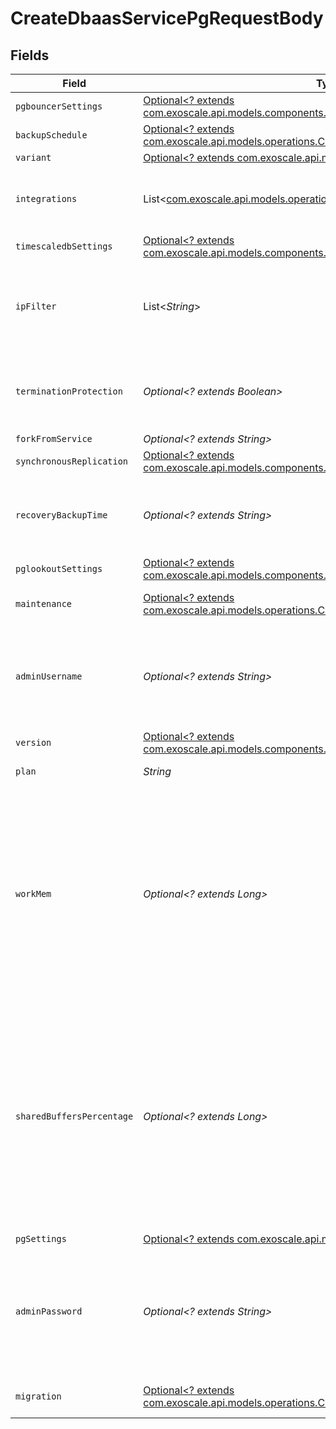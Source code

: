 # CreateDbaasServicePgRequestBody


## Fields

| Field                                                                                                                                                                                                       | Type                                                                                                                                                                                                        | Required                                                                                                                                                                                                    | Description                                                                                                                                                                                                 |
| ----------------------------------------------------------------------------------------------------------------------------------------------------------------------------------------------------------- | ----------------------------------------------------------------------------------------------------------------------------------------------------------------------------------------------------------- | ----------------------------------------------------------------------------------------------------------------------------------------------------------------------------------------------------------- | ----------------------------------------------------------------------------------------------------------------------------------------------------------------------------------------------------------- |
| `pgbouncerSettings`                                                                                                                                                                                         | [Optional<? extends com.exoscale.api.models.components.JsonSchemaPgbouncer>](../../models/components/JsonSchemaPgbouncer.md)                                                                                | :heavy_minus_sign:                                                                                                                                                                                          | N/A                                                                                                                                                                                                         |
| `backupSchedule`                                                                                                                                                                                            | [Optional<? extends com.exoscale.api.models.operations.CreateDbaasServicePgBackupSchedule>](../../models/operations/CreateDbaasServicePgBackupSchedule.md)                                                  | :heavy_minus_sign:                                                                                                                                                                                          | N/A                                                                                                                                                                                                         |
| `variant`                                                                                                                                                                                                   | [Optional<? extends com.exoscale.api.models.components.EnumPgVariant>](../../models/components/EnumPgVariant.md)                                                                                            | :heavy_minus_sign:                                                                                                                                                                                          | N/A                                                                                                                                                                                                         |
| `integrations`                                                                                                                                                                                              | List<[com.exoscale.api.models.operations.CreateDbaasServicePgIntegrations](../../models/operations/CreateDbaasServicePgIntegrations.md)>                                                                    | :heavy_minus_sign:                                                                                                                                                                                          | Service integrations to be enabled when creating the service.                                                                                                                                               |
| `timescaledbSettings`                                                                                                                                                                                       | [Optional<? extends com.exoscale.api.models.components.JsonSchemaTimescaledb>](../../models/components/JsonSchemaTimescaledb.md)                                                                            | :heavy_minus_sign:                                                                                                                                                                                          | N/A                                                                                                                                                                                                         |
| `ipFilter`                                                                                                                                                                                                  | List<*String*>                                                                                                                                                                                              | :heavy_minus_sign:                                                                                                                                                                                          | Allow incoming connections from CIDR address block, e.g. '10.20.0.0/16'                                                                                                                                     |
| `terminationProtection`                                                                                                                                                                                     | *Optional<? extends Boolean>*                                                                                                                                                                               | :heavy_minus_sign:                                                                                                                                                                                          | Service is protected against termination and powering off                                                                                                                                                   |
| `forkFromService`                                                                                                                                                                                           | *Optional<? extends String>*                                                                                                                                                                                | :heavy_minus_sign:                                                                                                                                                                                          | N/A                                                                                                                                                                                                         |
| `synchronousReplication`                                                                                                                                                                                    | [Optional<? extends com.exoscale.api.models.components.EnumPgSynchronousReplication>](../../models/components/EnumPgSynchronousReplication.md)                                                              | :heavy_minus_sign:                                                                                                                                                                                          | N/A                                                                                                                                                                                                         |
| `recoveryBackupTime`                                                                                                                                                                                        | *Optional<? extends String>*                                                                                                                                                                                | :heavy_minus_sign:                                                                                                                                                                                          | ISO time of a backup to recover from for services that support arbitrary times                                                                                                                              |
| `pglookoutSettings`                                                                                                                                                                                         | [Optional<? extends com.exoscale.api.models.components.JsonSchemaPglookout>](../../models/components/JsonSchemaPglookout.md)                                                                                | :heavy_minus_sign:                                                                                                                                                                                          | N/A                                                                                                                                                                                                         |
| `maintenance`                                                                                                                                                                                               | [Optional<? extends com.exoscale.api.models.operations.CreateDbaasServicePgMaintenance>](../../models/operations/CreateDbaasServicePgMaintenance.md)                                                        | :heavy_minus_sign:                                                                                                                                                                                          | Automatic maintenance settings                                                                                                                                                                              |
| `adminUsername`                                                                                                                                                                                             | *Optional<? extends String>*                                                                                                                                                                                | :heavy_minus_sign:                                                                                                                                                                                          | Custom username for admin user. This must be set only when a new service is being created.                                                                                                                  |
| `version`                                                                                                                                                                                                   | [Optional<? extends com.exoscale.api.models.components.DbaasPgTargetVersions>](../../models/components/DbaasPgTargetVersions.md)                                                                            | :heavy_minus_sign:                                                                                                                                                                                          | N/A                                                                                                                                                                                                         |
| `plan`                                                                                                                                                                                                      | *String*                                                                                                                                                                                                    | :heavy_check_mark:                                                                                                                                                                                          | Subscription plan                                                                                                                                                                                           |
| `workMem`                                                                                                                                                                                                   | *Optional<? extends Long>*                                                                                                                                                                                  | :heavy_minus_sign:                                                                                                                                                                                          | Sets the maximum amount of memory to be used by a query operation (such as a sort or hash table) before writing to temporary disk files, in MB. Default is 1MB + 0.075% of total RAM (up to 32MB).          |
| `sharedBuffersPercentage`                                                                                                                                                                                   | *Optional<? extends Long>*                                                                                                                                                                                  | :heavy_minus_sign:                                                                                                                                                                                          | Percentage of total RAM that the database server uses for shared memory buffers. Valid range is 20-60 (float), which corresponds to 20% - 60%. This setting adjusts the shared_buffers configuration value. |
| `pgSettings`                                                                                                                                                                                                | [Optional<? extends com.exoscale.api.models.components.JsonSchemaPg>](../../models/components/JsonSchemaPg.md)                                                                                              | :heavy_minus_sign:                                                                                                                                                                                          | N/A                                                                                                                                                                                                         |
| `adminPassword`                                                                                                                                                                                             | *Optional<? extends String>*                                                                                                                                                                                | :heavy_minus_sign:                                                                                                                                                                                          | Custom password for admin user. Defaults to random string. This must be set only when a new service is being created.                                                                                       |
| `migration`                                                                                                                                                                                                 | [Optional<? extends com.exoscale.api.models.operations.CreateDbaasServicePgMigration>](../../models/operations/CreateDbaasServicePgMigration.md)                                                            | :heavy_minus_sign:                                                                                                                                                                                          | Migrate data from existing server                                                                                                                                                                           |